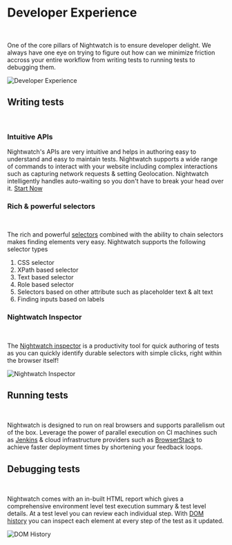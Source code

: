 # Developer Experience
<br>

One of the core pillars of Nightwatch is to ensure developer delight. We always have one eye on trying to figure out how can we minimize friction accross your entire workflow from writing tests to running tests to debugging them.

![Developer Experience][image-1]

## Writing tests
<br>

### Intuitive APIs
Nightwatch's APIs are very intuitive and helps in authoring easy to understand and easy to maintain tests. Nightwatch supports a wide range of commands to interact with your website including complex interactions such as capturing network requests & setting Geolocation. Nightwatch intelligently handles auto-waiting so you don't have to break your head over it. [Start Now][1]

### Rich & powerful selectors
<br>

The rich and powerful [selectors][2] combined with the ability to chain selectors makes finding elements very easy. Nightwatch supports the following selector types
1. CSS selector
2. XPath based selector
3. Text based selector
4. Role based selector
5. Selectors based on other attribute such as placeholder text & alt text
6. Finding inputs based on labels

### Nightwatch Inspector
<br>

The [Nightwatch inspector][3] is a productivity tool for quick authoring of tests as you can quickly identify durable selectors with simple clicks, right within the browser itself!
<br>

![Nightwatch Inspector][image-2]

## Running tests
<br>

Nightwatch is designed to run on real browsers and supports parallelism out of the box. Leverage the power of parallel execution on CI machines such as [Jenkins][4] & cloud infrastructure providers such as [BrowserStack][5] to achieve faster deployment times by shortening your feedback loops.

## Debugging tests
<br>

Nightwatch comes with an in-built HTML report which gives a comprehensive environment level test execution summary & test level details. At a test level you can review each individual step. With [DOM history][6] you can inspect each element at every step of the test as it updated. 

![DOM History][image-3]

<br>
<br>
<br>
<br>

[1]:    /guide/writing-tests/introduction.html
[2]:    /guide/writing-tests/selectors.html
[3]:    /guide/writing-tests/nightwatch-inspector.html
[4]:    /guide/ci-integrations/run-nightwatch-on-jenkins.html
[5]:    /guide/quickstarts/create-and-run-a-test-with-cloud-providers.html#running-on-browserstack
[6]:    /guide/reporters/dom-history.html



[image-1]:  https://github.com/nightwatchjs/nightwatch/assets/1677755/988139a3-9de5-43c2-ad99-ea0d8a57fe3d
[image-2]:  https://github-production-user-asset-6210df.s3.amazonaws.com/1677755/242058863-63e7dd88-2df4-4f5a-b842-81bff3c2aa9f.png
[image-3]:  https://github-production-user-asset-6210df.s3.amazonaws.com/1677755/242046742-034456b3-7f06-4660-b546-b8ad606a56d4.png